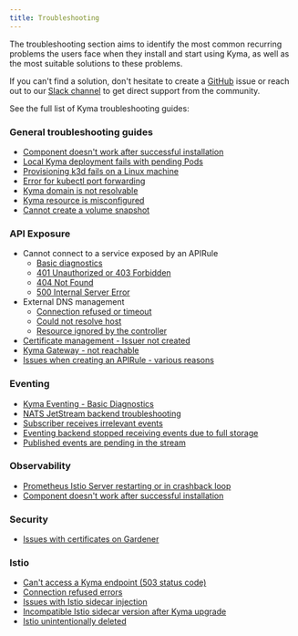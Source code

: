 ```yaml
---
title: Troubleshooting
---
```


The troubleshooting section aims to identify the most common recurring problems the users face when they install and start using Kyma, as well as the most suitable solutions to these problems.

If you can't find a solution, don't hesitate to create a [GitHub](https://github.com/kyma-project/kyma/issues) issue or reach out to our [Slack channel](http://slack.kyma-project.io/) to get direct support from the community.

See the full list of Kyma troubleshooting guides:

### General troubleshooting guides

- [Component doesn't work after successful installation](./01-component-installation-fails.md)
- [Local Kyma deployment fails with pending Pods](./01-deplyoment-fails-pending-pods.md)
- [Provisioning k3d fails on a Linux machine](./01-k3d-fails-on-linux.md)
- [Error for kubectl port forwarding](./01-kube-troubleshoot-kubectl-port-forward.md)
- [Kyma domain is not resolvable](./01-kyma-domain-unresolvable.md)
- [Kyma resource is misconfigured](./01-resources-misconfigured.md)
- [Cannot create a volume snapshot](./01-volume-backup.md)

### API Exposure
  
- Cannot connect to a service exposed by an APIRule
  - [Basic diagnostics](./api-exposure/apix-01-cannot-connect-to-service/apix-01-01-apigateway-connect-api-rule.md)
  - [401 Unauthorized or 403 Forbidden](./api-exposure/apix-01-cannot-connect-to-service/apix-01-02-401-unauthorized-403-forbidden.md)
  - [404 Not Found](./api-exposure/apix-01-cannot-connect-to-service/apix-01-03-404-not-found.md)
  - [500 Internal Server Error](./api-exposure/apix-01-cannot-connect-to-service/apix-01-04-500-server-error.md)
- External DNS management
  - [Connection refused or timeout](./api-exposure/apix-02-dns-mgt/apix-02-01-dns-mgt-connection-refused.md)
  - [Could not resolve host](./api-exposure/apix-02-dns-mgt/apix-02-02-dns-mgt-could-not-resolve-host.md)
  - [Resource ignored by the controller](./api-exposure/apix-02-dns-mgt/apix-02-03-dns-mgt-resource-ignored.md)
- [Certificate management - Issuer not created](./api-exposure/apix-03-cert-mgt-issuer-not-created.md)
- [Kyma Gateway - not reachable](./api-exposure/apix-04-gateway-not-reachable.md)
- [Issues when creating an APIRule - various reasons](./api-exposure/apix-06-api-rule-troubleshooting.md)

### Eventing

- [Kyma Eventing - Basic Diagnostics](./eventing/evnt-01-eventing-troubleshooting.md)
- [NATS JetStream backend troubleshooting](./eventing/evnt-02-jetstream-troubleshooting.md)
- [Subscriber receives irrelevant events](./eventing/evnt-03-type-collision.md)
- [Eventing backend stopped receiving events due to full storage](./eventing/evnt-04-free-jetstream-storage.md)
- [Published events are pending in the stream](./eventing/evnt-05-fix-pending-messages.md)

### Observability

- [Prometheus Istio Server restarting or in crashback loop](./observability/obsv-01-troubleshoot-prometheus-istio-server-crash-oom.md)
- [Component doesn't work after successful installation](./observability/obsv-02-troubleshoot-trace-backend-shows-few-traces.md)

### Security
  
- [Issues with certificates on Gardener](./security/sec-01-certificates-gardener.md)

### Istio

- [Can't access a Kyma endpoint (503 status code)](https://kyma-project.io/#/istio/user/02-operation-guides/troubleshooting/03-10-503-no-access)
- [Connection refused errors](https://kyma-project.io/#/istio/user/02-operation-guides/troubleshooting/03-20-connection-refused)
- [Issues with Istio sidecar injection](https://kyma-project.io/#/istio/user/02-operation-guides/troubleshooting/03-30-istio-no-sidecar)
- [Incompatible Istio sidecar version after Kyma upgrade](https://kyma-project.io/#/istio/user/02-operation-guides/troubleshooting/03-40-incompatible-istio-sidecar-version)
- [Istio unintentionally deleted](https://kyma-project.io/#/istio/user/02-operation-guides/troubleshooting/03-50-recovering-from-unintentional-istio-module-removal)
